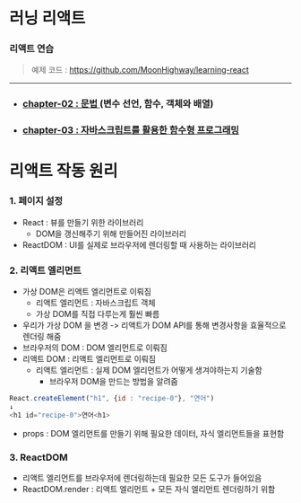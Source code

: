 # 러닝 리액트
### 리액트 연습

> 예제 코드 : https://github.com/MoonHighway/learning-react

-----

+ ### [chapter-02 : 문법 ](https://github.com/luster1031/Learning-react_practice/tree/main/chapter-02)(변수 선언, 함수, 객체와 배열)
+ ### [chapter-03 : 자바스크립트를 활용한 **함수형 프로그래밍**](https://github.com/luster1031/Learning-react_practice/tree/main/chapter-03)


# 리액트 작동 원리
### 1. 페이지 설정
+ React : 뷰를 만들기 위한 라이브러리
    + DOM을 갱신해주기 위해 만들어진 라이브러리
+ ReactDOM : UI를 실제로 브라우저에 렌더링할 때 사용하는 라이브러리
### 2. 리액트 엘리먼트
+ 가상 DOM은 리액트 엘리먼트로 이뤄짐
    + 리액트 엘리먼트 : 자바스크립트 객체
    + 가상 DOM를 직접 다루는게 훨씬 빠름
+ 우리가 가상 DOM 을 변경 -> 리액트가 DOM API를 통해 변경사항을 효율적으로 렌더링 해줌
+ 브라우저의 DOM : DOM 엘리먼트로 이뤄짐
+ 리액트 DOM : 리액트 엘리먼트로 이뤄짐
    + 리액트 엘리먼트 : 실제 DOM 엘리먼트가 어떻게 생겨야하는지 기술함
        + 브라우저 DOM을 만드는 방법을 알려줌
```js
React.createElement("h1", {id : "recipe-0"}, "연어")
↓
<h1 id="recipe-0">연어<h1>
```

+ props : DOM 엘리먼트를 만들기 위해 필요한 데이터, 자식 엘리먼트들을 표현함

### 3. ReactDOM
+ 리액트 엘리먼트를 브라우저에 렌더링하는데 필요한 모든 도구가 들어있음
+ ReactDOM.render : 리액트 엘리먼트 + 모든 자식 엘리먼트 렌더링하기 위함
